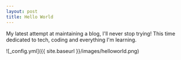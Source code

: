 ```yaml
---
layout: post
title: Hello World
---
```


My latest attempt at maintaining a blog, I'll never stop trying! This time dedicated to tech, coding and everything I'm learning.

![_config.yml]({{ site.baseurl }}/images/helloworld.png)
